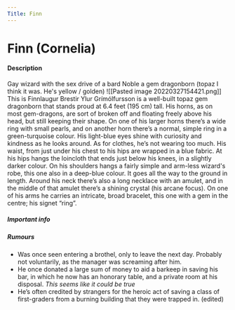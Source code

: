 ```yaml
---
Title: Finn
---
```

# Finn (Cornelia)
#### Description
Gay wizard with the sex drive of a bard
Noble
a gem dragonborn (topaz I think it was. He's yellow / golden)
![[Pasted image 20220327154421.png]]
  This is Finnlaugur Brestir Ylur Grímólfursson is a well-built topaz gem dragonborn that stands proud at 6.4 feet (195 cm) tall. His horns, as on most gem-dragons, are sort of broken off and floating freely above his head, but still keeping their shape. On one of his larger horns there’s a wide ring with small pearls, and on another horn there’s a normal, simple ring in a green-turquoise colour. His light-blue eyes shine with curiosity and kindness as he looks around. As for clothes, he’s not wearing too much. His waist, from just under his chest to his hips are wrapped in a blue fabric. At his hips hangs the loincloth that ends just below his knees, in a slightly darker colour. On his shoulders hangs a fairly simple and arm-less wizard's robe, this one also in a deep-blue colour. It goes all the way to the ground in length. Around his neck there’s also a long necklace with an amulet, and in the middle of that amulet there’s a shining crystal (his arcane focus). On one of his arms he carries an intricate, broad bracelet, this one with a gem in the centre; his signet “ring”.


##### Important info

##### Rumours
- Was once seen entering a brothel, only to leave the next day. Probably not voluntarily, as the manager was screaming after him.
- He once donated a large sum of money to aid a barkeep in saving his bar, in which he now has an honorary table, and a private room at his disposal. _This seems like it could be true_
- He’s often credited by strangers for the heroic act of saving a class of first-graders from a burning building that they were trapped in. (edited)
